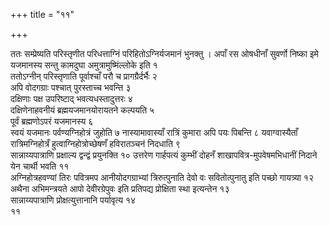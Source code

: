+++
title = "११"

+++

 

ततः सम्प्रेष्यति परिस्तृणीत परिधत्ताग्निं परिहितोऽग्निर्यजमानं भुनक्तु ।
अपाँ रस ओषधीनाँ सुवर्णो निष्का इमे यजमानस्य सन्तु कामदुघा
अमुत्रामुष्मिंल्लोके इति १   
ततोऽग्नीन्
परिस्तृणाति पूर्वाश्चाँ परौ च प्रागग्रैर्दर्भैः २   
अपि
वोदगग्राः पश्चात् पुरस्ताच्च भवन्ति ३   
दक्षिणाः पक्ष उपरिष्टाद्
भवत्यधस्तादुत्तरः ४   
दक्षिणेनाहवनीयं ब्रह्मयजमानयोरायतने
कल्पयति ५   
पूर्वं ब्रह्मणोऽपरं यजमानस्य ६   
स्वयं यजमानः
पर्वण्यग्निहोत्रं जुहोति ७
नास्यामावास्याँ रात्रिं कुमारा अपि पयः पिबन्ति ८
यवाग्वास्यैताँ रात्रिमग्निहोत्रँ हुत्वाग्निहोत्रोच्छेषणँ हविरातञ्चनं
निदधाति ९   
सान्नाय्यपात्राणि प्रक्षाल्य द्वन्द्वं प्रयुनक्ति १०
उत्तरेण गार्हपत्यं कुम्भीं दोहनँ शाखापवित्र-मुपवेषमभिधानीं निदाने
येन चार्थी भवति ११   
अग्निहोत्रहवण्यां तिरः पवित्रमप आनीयोदगग्राभ्यां
त्रिरुत्पुनाति देवो वः सवितोत्पुनातु इति पच्छो गायत्र्या १२
अथैना अभिमन्त्रयते आपो देवीरग्रेपुवः इति प्रतिपद्य प्रोक्षिता
स्था इत्यन्तेन १३   
सान्नाय्यपात्राणि प्रोक्षत्युत्तानानि पर्यावृत्य १४   
११
